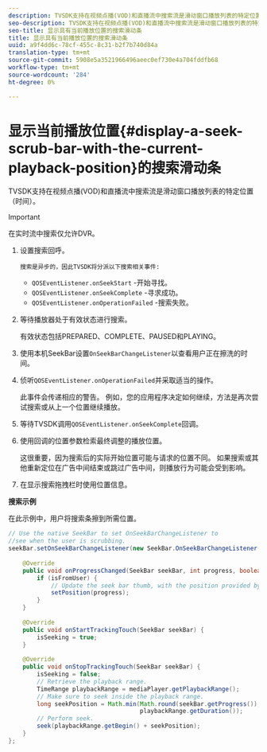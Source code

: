 ```yaml
---
description: TVSDK支持在视频点播(VOD)和直播流中搜索流是滑动窗口播放列表的特定位置（时间）。
seo-description: TVSDK支持在视频点播(VOD)和直播流中搜索流是滑动窗口播放列表的特定位置（时间）。
seo-title: 显示具有当前播放位置的搜索滑动条
title: 显示具有当前播放位置的搜索滑动条
uuid: a9f4dd6c-78cf-455c-8c31-b2f7b740d84a
translation-type: tm+mt
source-git-commit: 5908e5a3521966496aeec0ef730e4a704fddfb68
workflow-type: tm+mt
source-wordcount: '284'
ht-degree: 0%

---
```



# 显示当前播放位置{#display-a-seek-scrub-bar-with-the-current-playback-position}的搜索滑动条

TVSDK支持在视频点播(VOD)和直播流中搜索流是滑动窗口播放列表的特定位置（时间）。

>[!IMPORTANT]
>
>在实时流中搜索仅允许DVR。

1. 设置搜索回呼。

       搜索是异步的，因此TVSDK将分派以下搜索相关事件:
   
   * `QOSEventListener.onSeekStart` -开始寻找。
   * `QOSEventListener.onSeekComplete` -寻求成功。
   * `QOSEventListener.onOperationFailed` -搜索失败。

1. 等待播放器处于有效状态进行搜索。

   有效状态包括PREPARED、COMPLETE、PAUSED和PLAYING。

1. 使用本机SeekBar设置`OnSeekBarChangeListener`以查看用户正在擦洗的时间。
1. 侦听`QOSEventListener.onOperationFailed`并采取适当的操作。

   此事件会传递相应的警告。 例如，您的应用程序决定如何继续，方法是再次尝试搜索或从上一个位置继续播放。

1. 等待TVSDK调用`QOSEventListener.onSeekComplete`回调。
1. 使用回调的位置参数检索最终调整的播放位置。

   这很重要，因为搜索后的实际开始位置可能与请求的位置不同。 如果搜索或其他重新定位在广告中间结束或跳过广告中间，则播放行为可能会受到影响。

1. 在显示搜索拖拽栏时使用位置信息。

<!--<a id="example_9657AA855B6A4355B0E7D854596FFB54"></a>-->

**搜索示例**

在此示例中，用户将搜索条擦到所需位置。

```java
// Use the native SeekBar to set OnSeekBarChangeListener to  
//see when the user is scrubbing. 
seekBar.setOnSeekBarChangeListener(new SeekBar.OnSeekBarChangeListener() { 
 
    @Override 
    public void onProgressChanged(SeekBar seekBar, int progress, boolean isFromUser) { 
        if (isFromUser) {  
            // Update the seek bar thumb, with the position provided by the user. 
            setPosition(progress); 
        } 
    } 
 
    @Override 
    public void onStartTrackingTouch(SeekBar seekBar) { 
        isSeeking = true; 
    } 
 
    @Override 
    public void onStopTrackingTouch(SeekBar seekBar) { 
        isSeeking = false; 
        // Retrieve the playback range. 
        TimeRange playbackRange = mediaPlayer.getPlaybackRange(); 
        // Make sure to seek inside the playback range. 
        long seekPosition = Math.min(Math.round(seekBar.getProgress()),  
                                     playbackRange.getDuration()); 
        // Perform seek. 
        seek(playbackRange.getBegin() + seekPosition); 
    } 
}; 
```

